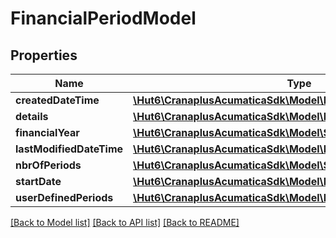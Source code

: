 # FinancialPeriodModel

## Properties
Name | Type | Description | Notes
------------ | ------------- | ------------- | -------------
**createdDateTime** | [**\Hut6\CranaplusAcumaticaSdk\Model\DateTimeValueModel**](DateTimeValueModel.md) |  | [optional] 
**details** | [**\Hut6\CranaplusAcumaticaSdk\Model\FinancialPeriodDetailModel[]**](FinancialPeriodDetailModel.md) |  | [optional] 
**financialYear** | [**\Hut6\CranaplusAcumaticaSdk\Model\StringValueModel**](StringValueModel.md) |  | [optional] 
**lastModifiedDateTime** | [**\Hut6\CranaplusAcumaticaSdk\Model\DateTimeValueModel**](DateTimeValueModel.md) |  | [optional] 
**nbrOfPeriods** | [**\Hut6\CranaplusAcumaticaSdk\Model\ShortValueModel**](ShortValueModel.md) |  | [optional] 
**startDate** | [**\Hut6\CranaplusAcumaticaSdk\Model\DateTimeValueModel**](DateTimeValueModel.md) |  | [optional] 
**userDefinedPeriods** | [**\Hut6\CranaplusAcumaticaSdk\Model\BooleanValueModel**](BooleanValueModel.md) |  | [optional] 

[[Back to Model list]](../README.md#documentation-for-models) [[Back to API list]](../README.md#documentation-for-api-endpoints) [[Back to README]](../README.md)


